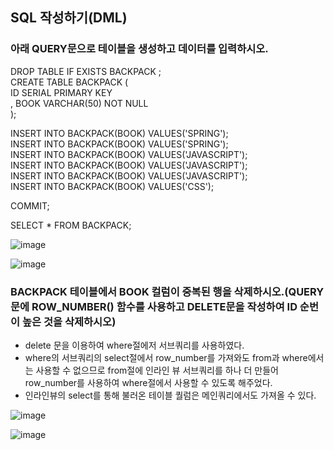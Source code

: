 ## SQL 작성하기(DML)

### 아래 QUERY문으로 테이블을 생성하고 데이터를 입력하시오.

DROP TABLE IF EXISTS BACKPACK ;         
CREATE TABLE BACKPACK (         
  ID SERIAL PRIMARY KEY           
, BOOK VARCHAR(50) NOT NULL             
);          

INSERT INTO BACKPACK(BOOK) VALUES('SPRING');            
INSERT INTO BACKPACK(BOOK) VALUES('SPRING');              
INSERT INTO BACKPACK(BOOK) VALUES('JAVASCRIPT');              
INSERT INTO BACKPACK(BOOK) VALUES('JAVASCRIPT');              
INSERT INTO BACKPACK(BOOK) VALUES('JAVASCRIPT');              
INSERT INTO BACKPACK(BOOK) VALUES('CSS');
            
COMMIT;             
              
SELECT * FROM BACKPACK;    

![image](https://user-images.githubusercontent.com/122864238/227412225-d051e254-2fca-495e-b2e2-4885ff5d3dad.png)

![image](https://user-images.githubusercontent.com/122864238/227412275-66f400ae-6674-4599-97aa-5e96c73be843.png)



### BACKPACK 테이블에서 BOOK 컬럼이 중복된 행을 삭제하시오.(QUERY문에 ROW_NUMBER() 함수를 사용하고 DELETE문을 작성하여 ID 순번이 높은 것을 삭제하시오)
- delete 문을 이용하여 where절에저 서브쿼리를 사용하였다.         
- where의 서브쿼리의 select절에서 row_number를 가져와도 from과 where에서는 사용할 수 없으므로 
 from절에 인라인 뷰 서브쿼리를 하나 더 만들어 row_number를 사용하여 where절에서 사용할 수 있도록 해주었다.              
- 인라인뷰의 select를 통해 불러온 테이블 퀄럼은 메인쿼리에서도 가져올 수 있다.         

![image](https://user-images.githubusercontent.com/122864238/227412613-9db8d541-e078-49b0-b728-b2d9ab9be620.png)

![image](https://user-images.githubusercontent.com/122864238/227412355-2b8c886b-ce9b-44c0-9a82-cc124db74a3d.png)
 
